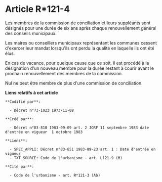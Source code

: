 # Article R*121-4

Les membres de la commission de conciliation et leurs suppléants sont désignés pour une durée de six ans après chaque
renouvellement général des conseils municipaux.

Les maires ou conseillers municipaux représentant les communes cessent d'exercer leur mandat lorsqu'ils ont perdu la qualité
en laquelle ils ont été élus.

En cas de vacance, pour quelque cause que ce soit, il est procédé à la désignation d'un nouveau membre pour la durée restant
à courir avant le prochain renouvellement des membres de la commission.

Nul ne peut être membre de plus d'une commission de conciliation.

**Liens relatifs à cet article**

	**Codifié par**:

	  - Décret n°73-1023 1973-11-08

	**Créé par**:

	  - Décret n°83-810 1983-09-09 art. 2 JORF 11 septembre 1983 date d'entrée en vigueur  1 octobre 1983

	**Liens**:

	  - SPEC_APPLI: Décret n°83-851 1983-09-23 art. 1 : Date d'entrée en vigueur
	  - TXT_SOURCE: Code de l'urbanisme - art. L121-9 (M)

	**Cité par**:

	  - Code de l'urbanisme - art. R*121-3 (Ab)
